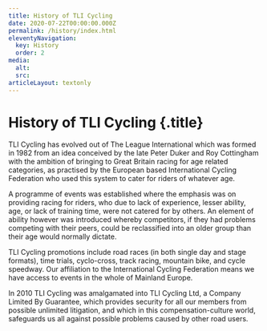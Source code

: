 ```yaml
---
title: History of TLI Cycling
date: 2020-07-22T00:00:00.000Z
permalink: /history/index.html
eleventyNavigation:
  key: History
  order: 2
media:
  alt:
  src:
articleLayout: textonly
---
```

<meta data-helmet content="Learn about the history of TLI Cycling. Formed in 1982 as The League International." name="description">

# History of TLI Cycling {.title}

TLI Cycling has evolved out of The League International which was formed in 1982 from an idea conceived by the late Peter Duker and Roy Cottingham with the ambition of bringing to Great Britain racing for age related categories, as practised by the European based International Cycling Federation who used this system to cater for riders of whatever age.

A programme of events was established where the emphasis was on providing racing for riders, who due to lack of experience, lesser ability, age, or lack of training time, were not catered for by others. An element of ability however was introduced whereby competitors, if they had problems competing with their peers, could be reclassified into an older group than their age would normally dictate.

TLI Cycling promotions include road races (in both single day and stage formats), time trials, cyclo-cross, track racing, mountain bike, and cycle speedway. Our affiliation to the International Cycling Federation means we have access to events in the whole of Mainland Europe.

In 2010 TLI Cycling was amalgamated into TLI Cycling Ltd, a Company Limited By Guarantee, which provides security for all our members from possible unlimited litigation, and which in this compensation-culture world, safeguards us all against possible problems caused by other road users.